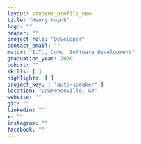 ```yaml
---
layout: student_profile_new
title: "Henry Huynh"
logo: ""
header: ""
project_role: "Developer"
contact_email: ""
major: "I.T., Conc. Software Development"
graduation_year: 2020
cohort: ""
skills: [ ]
highlights: [ ]
project_key: [ "auto-speaker" ]
location: "Lawrenceville, GA"
website: ""
git: ""
linkedin: ""
x: ""
instagram: ""
facebook: ""
---
```


